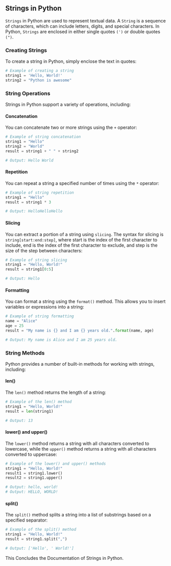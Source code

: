 ## Strings in Python
`Strings` in Python are used to represent textual data.
A `String` is a sequence of characters, which can include letters, digits, and special characters.
In Python, `Strings` are enclosed in either single quotes `(')` or double quotes `(")`.

### Creating Strings
To create a string in Python, simply enclose the text in quotes:
```python
# Example of creating a string
string1 = 'Hello, World!'
string2 = "Python is awesome"
```
### String Operations
Strings in Python support a variety of operations, including:

#### Concatenation
You can concatenate two or more strings using the `+` operator:
```python
# Example of string concatenation
string1 = "Hello"
string2 = "World"
result = string1 + " " + string2

# Output: Hello World
```

#### Repetition
You can repeat a string a specified number of times using the `*` operator:
```python
# Example of string repetition
string1 = "Hello"
result = string1 * 3

# Output: HelloHelloHello
```

#### Slicing
You can extract a portion of a string using `slicing`. The syntax for slicing is `string[start:end:step]`,
where start is the index of the first character to include, end is the index of the first character to exclude,
and step is the size of the step between characters:
```python
# Example of string slicing
string1 = "Hello, World!"
result = string1[0:5]

# Output: Hello
```

#### Formatting
You can format a string using the `format()` method.
This allows you to insert variables or expressions into a string:
```python
# Example of string formatting
name = "Alice"
age = 25
result = "My name is {} and I am {} years old.".format(name, age)

# Output: My name is Alice and I am 25 years old.
```

### String Methods
Python provides a number of built-in methods for working with strings, including:

#### len()
The `len()` method returns the length of a string:
```python
# Example of the len() method
string1 = "Hello, World!"
result = len(string1)

# Output: 13
```

#### lower() and upper()
The `lower()` method returns a string with all characters converted to lowercase,
while the `upper()` method returns a string with all characters converted to uppercase:
```python
# Example of the lower() and upper() methods
string1 = "Hello, World!"
result1 = string1.lower()
result2 = string1.upper()

# Output: hello, world!
# Output: HELLO, WORLD!
```

#### split()
The `split()` method splits a string into a list of substrings based on a specified separator:
```python
# Example of the split() method
string1 = "Hello, World!"
result = string1.split(",")

# Output: ['Hello', ' World!']
```
This Concludes the Documentation of Strings in Python.
